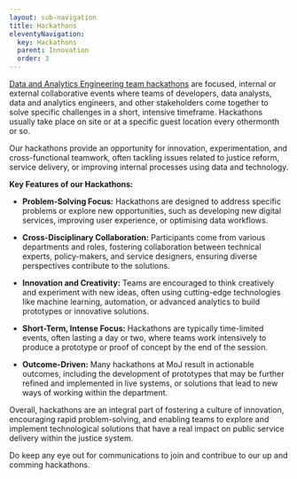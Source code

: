 ```yaml
---
layout: sub-navigation
title: Hackathons
eleventyNavigation:
  key: Hackathons
  parent: Innovation
  order: 3
---
```


[Data and Analytics Engineering team hackathons](https://github.com/moj-analytical-services?q=hackathons&type=all&language=&sort=) are focused, internal or external collaborative events where teams of developers, data analysts, data and analytics engineers, and other stakeholders come together to solve specific challenges in a short, intensive timeframe. Hackathons usually take place on site or at a specific guest location every othermonth or so. 

Our hackathons provide an opportunity for innovation, experimentation, and cross-functional teamwork, often tackling issues related to justice reform, service delivery, or improving internal processes using data and technology.

**Key Features of our Hackathons:**

+ **Problem-Solving Focus:** Hackathons are designed to address specific problems or explore new opportunities, such as developing new digital services, improving user experience, or optimising data workflows.

+ **Cross-Disciplinary Collaboration:** Participants come from various departments and roles, fostering collaboration between technical experts, policy-makers, and service designers, ensuring diverse perspectives contribute to the solutions.

+ **Innovation and Creativity:** Teams are encouraged to think creatively and experiment with new ideas, often using cutting-edge technologies like machine learning, automation, or advanced analytics to build prototypes or innovative solutions.

+ **Short-Term, Intense Focus:** Hackathons are typically time-limited events, often lasting a day or two, where teams work intensively to produce a prototype or proof of concept by the end of the session.

+ **Outcome-Driven:** Many hackathons at MoJ result in actionable outcomes, including the development of prototypes that may be further refined and implemented in live systems, or solutions that lead to new ways of working within the department.

Overall, hackathons are an integral part of fostering a culture of innovation, encouraging rapid problem-solving, and enabling teams to explore and implement technological solutions that have a real impact on public service delivery within the justice system. 

Do keep any eye out for communications to join and contribue to our up and comming hackathons.

